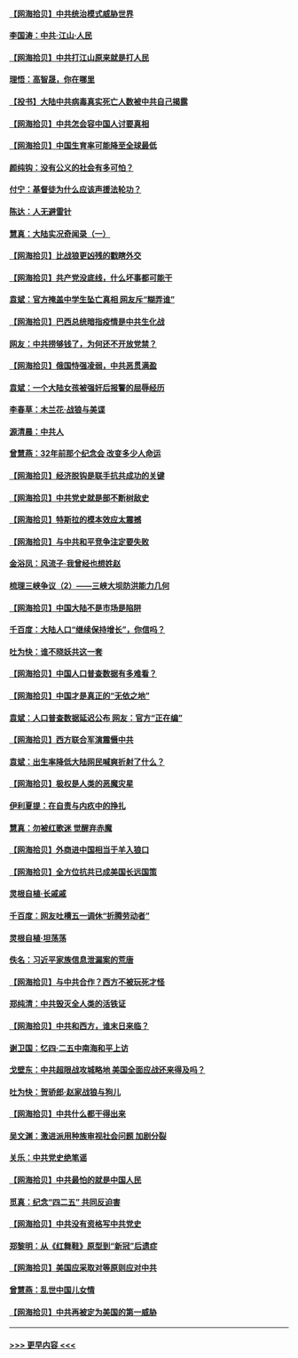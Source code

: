 #### [【网海拾贝】中共统治模式威胁世界](../pages/nsc993/n12957622.md?t=05190151) 
#### [李国涛：中共‧江山‧人民](../pages/nsc993/n12957502.md?t=05190151) 
#### [【网海拾贝】中共打江山原来就是打人民](../pages/nsc993/n12954345.md?t=05190151) 
#### [理悟：高智晟，你在哪里](../pages/nsc993/n12953115.md?t=05190151) 
#### [【投书】大陆中共病毒真实死亡人数被中共自己揭露](../pages/nsc993/n12953050.md?t=05190151) 
#### [【网海拾贝】中共怎会容中国人讨要真相](../pages/nsc993/n12952161.md?t=05190151) 
#### [【网海拾贝】中国生育率可能降至全球最低](../pages/nsc993/n12948793.md?t=05190151) 
#### [颜纯钩：没有公义的社会有多可怕？](../pages/nsc993/n12947626.md?t=05190151) 
#### [付宁：基督徒为什么应该声援法轮功？](../pages/nsc993/n12947233.md?t=05190151) 
#### [陈达：人无避雷针](../pages/nsc993/n12947098.md?t=05190151) 
#### [慧真：大陆实况奇闻录（一）](../pages/nsc993/n12945811.md?t=05190151) 
#### [【网海拾贝】比战狼更凶残的戳瞎外交](../pages/nsc993/n12945717.md?t=05190151) 
#### [【网海拾贝】共产党没底线，什么坏事都可能干](../pages/nsc993/n12942090.md?t=05190151) 
#### [袁斌：官方掩盖中学生坠亡真相 网友斥“糊弄谁”](../pages/nsc993/n12942029.md?t=05190151) 
#### [【网海拾贝】巴西总统暗指疫情是中共生化战](../pages/nsc993/n12938999.md?t=05190151) 
#### [网友：中共捞够钱了，为何还不开放党禁？](../pages/nsc993/n12938952.md?t=05190151) 
#### [【网海拾贝】俄国恃强凌弱，中共恶贯满盈](../pages/nsc993/n12936626.md?t=05190151) 
#### [袁斌：一个大陆女孩被强奸后报警的屈辱经历](../pages/nsc993/n12936547.md?t=05190151) 
#### [李春草：木兰花·战狼与美谍](../pages/nsc993/n12935995.md?t=05190151) 
#### [源清晨：中共人](../pages/nsc993/n12935589.md?t=05190151) 
#### [曾慧燕：32年前那个纪念会 改变多少人命运](../pages/nsc993/n12934233.md?t=05190151) 
#### [【网海拾贝】经济脱钩是联手抗共成功的关键](../pages/nsc993/n12934176.md?t=05190151) 
#### [【网海拾贝】中共党史就是部不断树敌史](../pages/nsc993/n12932844.md?t=05190151) 
#### [【网海拾贝】特斯拉的模本效应太震撼](../pages/nsc993/n12925626.md?t=05190151) 
#### [【网海拾贝】与中共和平竞争注定要失败](../pages/nsc993/n12923326.md?t=05190151) 
#### [金浴凤：风流子‧我曾经也想姓赵](../pages/nsc993/n12920911.md?t=05190151) 
#### [梳理三峡争议（2）——三峡大坝防洪能力几何](../pages/nsc993/n12920173.md?t=05190151) 
#### [【网海拾贝】中国大陆不是市场是陷阱](../pages/nsc993/n12920143.md?t=05190151) 
#### [千百度：大陆人口“继续保持增长”，你信吗？](../pages/nsc993/n12918946.md?t=05190151) 
#### [吐为快：谁不晓妖共这一套](../pages/nsc993/n12918941.md?t=05190151) 
#### [【网海拾贝】中国人口普查数据有多难看？](../pages/nsc993/n12917822.md?t=05190151) 
#### [【网海拾贝】中国才是真正的“无依之地”](../pages/nsc993/n12915845.md?t=05190151) 
#### [袁斌：人口普查数据延迟公布 网友：官方“正在编”](../pages/nsc993/n12915748.md?t=05190151) 
#### [【网海拾贝】西方联合军演震慑中共](../pages/nsc993/n12913466.md?t=05190151) 
#### [袁斌：出生率降低大陆网民喊爽折射了什么？](../pages/nsc993/n12913365.md?t=05190151) 
#### [【网海拾贝】极权是人类的恶魔灾星](../pages/nsc993/n12910697.md?t=05190151) 
#### [伊利夏提：在自责与内疚中的挣扎](../pages/nsc993/n12910493.md?t=05190151) 
#### [慧真：勿被红歌迷 觉醒弃赤魔](../pages/nsc993/n12910485.md?t=05190151) 
#### [【网海拾贝】外商进中国相当于羊入狼口](../pages/nsc993/n12908274.md?t=05190151) 
#### [【网海拾贝】全方位抗共已成美国长远国策](../pages/nsc993/n12906878.md?t=05190151) 
#### [灵根自植‧长戚戚](../pages/nsc993/n12905585.md?t=05190151) 
#### [千百度：网友吐槽五一调休“折腾劳动者”](../pages/nsc993/n12905934.md?t=05190151) 
#### [灵根自植‧坦荡荡](../pages/nsc993/n12905562.md?t=05190151) 
#### [佚名：习近平家族信息泄漏案的荒唐](../pages/nsc993/n12904705.md?t=05190151) 
#### [【网海拾贝】与中共合作？西方不被玩死才怪](../pages/nsc993/n12903873.md?t=05190151) 
#### [郑纯清：中共毁灭全人类的活铁证](../pages/nsc993/n12903785.md?t=05190151) 
#### [【网海拾贝】中共和西方，谁末日来临？](../pages/nsc993/n12903482.md?t=05190151) 
#### [谢卫国：忆四‧二五中南海和平上访](../pages/nsc993/n12902192.md?t=05190151) 
#### [戈壁东：中共超限战攻城略地 美国全面应战还来得及吗？](../pages/nsc993/n12902297.md?t=05190151) 
#### [吐为快：贺骄郎‧赵家战狼与狗儿](../pages/nsc993/n12902280.md?t=05190151) 
#### [【网海拾贝】中共什么都干得出来](../pages/nsc993/n12897500.md?t=05190151) 
#### [吴文渊：激进派用种族审视社会问题 加剧分裂](../pages/nsc993/n12893881.md?t=05190151) 
#### [关乐：中共党史绝笔谣](../pages/nsc993/n12897270.md?t=05190151) 
#### [【网海拾贝】中共最怕的就是中国人民](../pages/nsc993/n12894705.md?t=05190151) 
#### [觅真：纪念“四二五” 共同反迫害](../pages/nsc993/n12894553.md?t=05190151) 
#### [【网海拾贝】中共没有资格写中共党史](../pages/nsc993/n12892231.md?t=05190151) 
#### [郑黎明：从《红舞鞋》原型到“新冠”后遗症](../pages/nsc993/n12890469.md?t=05190151) 
#### [【网海拾贝】美国应采取对等原则应对中共](../pages/nsc993/n12889176.md?t=05190151) 
#### [曾慧燕：乱世中国儿女情](../pages/nsc993/n12887931.md?t=05190151) 
#### [【网海拾贝】中共再被定为美国的第一威胁](../pages/nsc993/n12887580.md?t=05190151) 

----
#### [ >>> 更早内容 <<< ](../indexes/nsc993-earlier.md)
